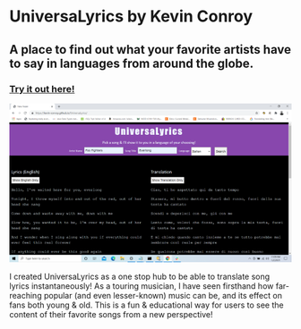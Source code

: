<h1>UniversaLyrics by Kevin Conroy</h1>

<h2>A place to find out what your favorite artists have to say in languages from around the globe.</h2>

<h3><a href="https://kevin-conroy.github.io/UniversaLyrics/">Try it out here!</a></h3>

<img src="UniversaLyricsImg/ReadMeShotSmall.png" alt="App Screenshot">

<p>I created UniversaLyrics as a one stop hub to be able to translate song lyrics instantaneously! As a touring musician, I have seen firsthand how far-reaching popular (and even lesser-known) music can be, and its effect on fans both young & old. This is a fun & educational way for users to see the content of their favorite songs from a new perspective!</p>






